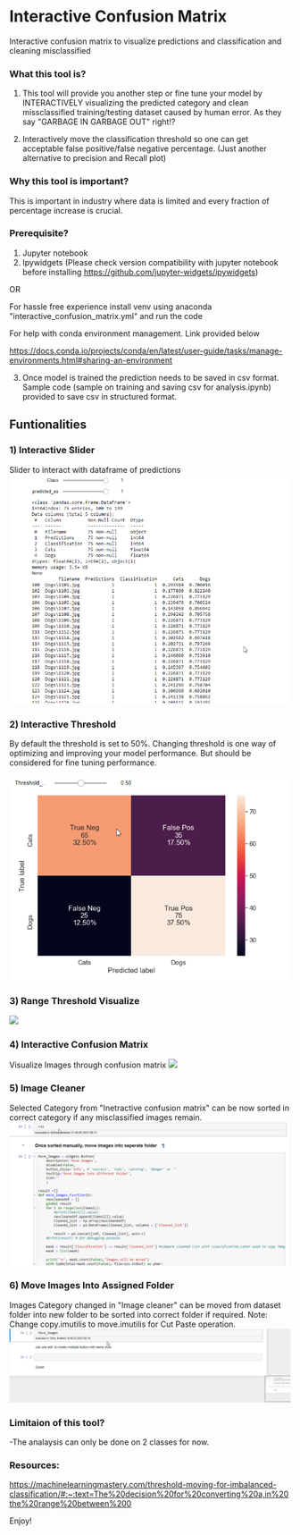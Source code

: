 # Interactive Confusion Matrix
Interactive confusion matrix to visualize predictions and classification and cleaning misclassified

### What this tool is?
1) This tool will provide you another step or fine tune your model by INTERACTIVELY visualizing the predicted category and clean missclassified training/testing dataset caused by human error. As they say "GARBAGE IN GARBAGE OUT" right!?

2) Interactively move the classification threshold so one can get acceptable false positive/false negative percentage.
(Just another alternative to precision and Recall plot)

### Why this tool is important?

This is important in industry where data is limited and every fraction of percentage increase is crucial.



### Prerequisite?
1) Jupyter notebook
2) Ipywidgets (Please check version compatibility with jupyter notebook before installing https://github.com/jupyter-widgets/ipywidgets)

  OR

  For hassle free experience install venv using anaconda "interactive_confusion_matrix.yml" and run the code

For help with conda environment management. Link provided below

https://docs.conda.io/projects/conda/en/latest/user-guide/tasks/manage-environments.html#sharing-an-environment

3) Once model is trained the prediction needs to be saved in csv format. Sample code (sample on training and saving csv for analysis.ipynb) provided to save csv in structured format.

## Funtionalities
### 1) Interactive Slider
Slider to interact with dataframe of predictions
![](gif/interactive_slider.gif)

### 2) Interactive Threshold
By default the threshold is set to 50%. Changing threshold is one way of optimizing and improving your model performance. But should be considered for fine tuning performance.

![](gif/manual_thres.gif)

### 3) Range Threshold Visualize
![](gif/range_thres.gif)

### 4) Interactive Confusion Matrix
Visualize Images through confusion matrix
![](gif/interactive_conf_mat.gif)

### 5) Image Cleaner
Selected Category from "Inetractive confusion matrix" can be now sorted in correct category if any misclassified images remain.
![](gif/image_cleaner.gif)

### 6) Move Images Into Assigned Folder
Images Category changed in "Image cleaner" can be moved from dataset folder into new folder to be sorted into correct folder if required.
Note: Change copy.imutilis to move.imutilis for Cut Paste operation.
![](gif/move_images.gif)

### Limitaion of this tool?
-The analaysis can only be done on 2 classes for now.


### Resources:
https://machinelearningmastery.com/threshold-moving-for-imbalanced-classification/#:~:text=The%20decision%20for%20converting%20a,in%20the%20range%20between%200

Enjoy!
